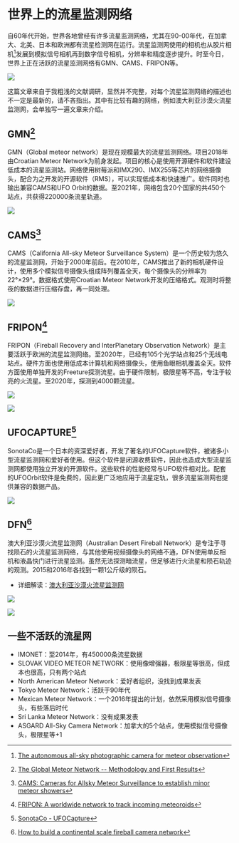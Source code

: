 # 世界上的流星监测网络

自60年代开始，世界各地曾经有许多流星监测网络，尤其在90-00年代，在加拿大、北美、日本和欧洲都有流星检测网在运行。流星监测网使用的相机也从胶片相机[^1]发展到模拟信号相机再到数字信号相机，分辨率和精度逐步提升。时至今日，世界上正在活跃的流星监测网络有GMN、CAMS、FRIPON等。

![](image/20220927192625.png)  

这篇文章来自于我粗浅的文献调研，显然并不完整，对每个流星监测网络的描述也不一定是最新的，请不吝指出。其中有比较有趣的网络，例如澳大利亚沙漠火流星监测网，会单独写一遍文章来介绍。


## GMN[^2]

GMN（Global meteor network）是现在规模最大的流星监测网络。项目2018年由Croatian Meteor Network为前身发起。项目的核心是使用开源硬件和软件建设低成本的流星监测站。网络使用树莓派和IMX290、IMX255等芯片的网络摄像头，配合为之开发的开源软件（RMS），可以实现低成本和快速推广。软件同时也输出兼容CAMS和UFO Orbit的数据。至2021年，网络包含20个国家的共450个站点，共获得220000条流星轨道。

![](image/20220928044105.png)  

## CAMS[^3]

CAMS（California All-sky Meteor Surveillance System）是一个历史较为悠久的流星监测网，开始于2000年前后。在2010年，CAMS推出了新的相机硬件设计，使用多个模拟信号摄像头组成阵列覆盖全天，每个摄像头的分辨率为22°×29°。数据格式使用Croatian Meteor Network开发的压缩格式。观测时将整夜的数据进行压缩存盘，再一同处理。

![](image/20220928044243.png)  

## FRIPON[^4]
FRIPON（Fireball Recovery and InterPlanetary Observation Network）是主要活跃于欧洲的流星监测网络。至2020年，已经有105个光学站点和25个无线电站点。硬件方面也使用低成本计算机和网络摄像头，使用鱼眼相机覆盖全天。软件方面使用单独开发的Freeture探测流星。由于硬件限制，极限星等不高，专注于较亮的火流星。至2020年，探测到4000颗流星。

![](image/20220928044158.png)  

![](image/20220928044306.png)  

## UFOCAPTURE[^5]
SonotaCo是一个日本的资深爱好者，开发了著名的UFOCapture软件，被诸多小型流星监测网和爱好者使用。但这个软件是闭源收费软件，因此也造成大型流星监测网都使用独立开发的开源软件。这些软件的性能经常与UFO软件相对比。配套的UFOOrbit软件是免费的，因此更广泛地应用于流星定轨，很多流星监测网也提供兼容的数据产品。

![](image/20220928044337.png)  

## DFN[^6]

澳大利亚沙漠火流星监测网（Australian Desert Fireball Network）是专注于寻找陨石的火流星监测网络，与其他使用视频摄像头的网络不通，DFN使用单反相机和液晶快门进行流星监测。虽然无法探测暗流星，但足够进行火流星和陨石轨迹的观测。2015和2016年各找到一颗1公斤级的陨石。

* 详细解读：[澳大利亚沙漠火流星监测网](DFN.md)

![](image/20220928044425.png)  

![](image/20220928044448.png)  

## 一些不活跃的流星网

* IMONET：至2014年，有450000条流星数据
* SLOVAK VIDEO METEOR NETWORK：使用像增强器，极限星等很高，但成本也很高，只有两个站点
* North American Meteor Network：爱好者组织，没找到成果发表
* Tokyo Meteor Network：活跃于90年代
* Mexican Meteor Network：一个2016年提出的计划，依然采用模拟信号摄像头，有些落后时代
* Sri Lanka Meteor Network：没有成果发表
* ASGARD All-Sky Camera Network：加拿大的5个站点，使用模拟信号摄像头，极限星等+1

[^1]:[The autonomous all-sky photographic camera for meteor observation](https://ui.adsabs.harvard.edu/abs/2002ESASP.500..257S/abstract)

[^2]:[The Global Meteor Network -- Methodology and First Results](https://arxiv.org/abs/2107.12335)

[^3]:[CAMS: Cameras for Allsky Meteor Surveillance to establish minor meteor showers](https://www.sciencedirect.com/science/article/pii/S0019103511003290)

[^4]:[FRIPON: A worldwide network to track incoming meteoroids](https://www.aanda.org/articles/aa/full_html/2020/12/aa38649-20/aa38649-20.html)

[^5]:[SonotaCo - UFOCapture](http://sonotaco.com/soft/e_index.html)

[^6]:[How to build a continental scale fireball camera network](https://link.springer.com/article/10.1007/s10686-017-9532-7)

